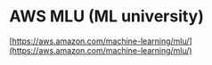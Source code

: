 # AWS MLU (ML university)

[https://aws.amazon.com/machine-learning/mlu/](https://aws.amazon.com/machine-learning/mlu/)